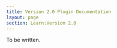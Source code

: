 ```yaml
---
title: Version 2.0 Plugin Documentation
layout: page
section: Learn:Version 2.0
---
```


To be written.
